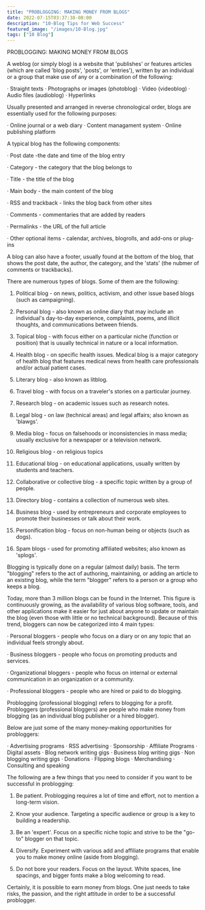 ```yaml
---
title: "PROBLOGGING: MAKING MONEY FROM BLOGS"
date: 2022-07-15T03:37:38-08:00
description: "10-Blog Tips for Web Success"
featured_image: "/images/10-Blog.jpg"
tags: ["10 Blog"]
---
```


PROBLOGGING: MAKING MONEY FROM BLOGS


A weblog (or simply blog) is a website that 'publishes' or features articles (which are called 'blog posts', 'posts', or 'entries'), written by an individual or a group that make use of any or a combination of the following:

·	Straight texts
·	Photographs or images (photoblog)
·	Video (videoblog)
·	Audio files (audioblog)
·	Hyperlinks

Usually presented and arranged in reverse chronological order, blogs are essentially used for the following purposes:

·	Online journal or a web diary
·	Content managament system
·	Online publishing platform

A typical blog has the following components:

·	Post date -the date and time of the blog entry

·	Category - the category that the blog belongs to

·	Title - the title of the blog

·	Main body - the main content of the blog

·	RSS and trackback - links the blog back from other sites

·	Comments - commentaries that are added by readers

·	Permalinks - the URL of the full article

·	Other optional items - calendar, archives, blogrolls, and add-ons or plug-ins

A blog can also have a footer, usually found at the bottom of the blog, that shows the post date, the author, the category, and the 'stats' (the nubmer of comments or trackbacks).

There are numerous types of blogs. Some of them are the following:

1. Political blog - on news, politics, activism, and other issue based blogs (such as campaigning).

2. Personal blog - also known as online diary that may include an individual's day-to-day experience, complaints, poems, and illicit thoughts, and communications between friends.

3. Topical blog - with focus either on a particular niche (function or position) that is usually technical in nature or a local information.

4. Health blog - on specific health issues. Medical blog is a major category of health blog that features medical news from health care professionals and/or actual patient cases.

5. Literary blog - also known as litblog.

6. Travel blog - with focus on a traveler's stories on a particular journey.

7. Research blog - on academic issues such as research notes.

8. Legal blog - on law (technical areas) and legal affairs; also known as 'blawgs'.

9. Media blog - focus on falsehoods or inconsistencies in mass media; usually exclusive for a newspaper or a television network.

10. Religious blog - on religious topics

11. Educational blog - on educational applications, usually written by students and teachers.

12. Collaborative or collective blog - a specific topic written by a group of people.

13. Directory blog - contains a collection of numerous web sites.

14. Business blog - used by entrepreneurs and corporate employees to promote their businesses or talk about their work.

15. Personification blog - focus on non-human being or objects (such as dogs).

16. Spam blogs - used for promoting affiliated websites; also known as 'splogs'.

Blogging is typically done on a regular (almost daily) basis. The term "blogging" refers to the act of authoring, maintaining, or adding an article to an existing blog, while the term "blogger" refers to a person or a group who keeps a blog. 

Today, more than 3 million blogs can be found in the Internet. This figure is continuously growing, as the availability of various blog software, tools, and other applications make it easier for just about anyone to update or maintain the blog (even those with little or no technical background). Because of this trend, bloggers can now be categorized into 4 main types:

·	Personal bloggers - people who focus on a diary or on any topic that an individual feels strongly about.

·	Business bloggers - people who focus on promoting products and services.

·	Organizational bloggers - people who focus on internal or external communication in an organization or a community.

·	Professional bloggers - people who are hired or paid to do blogging.

Problogging (professional blogging) refers to blogging for a profit. Probloggers (professional bloggers) are people who make money from blogging (as an individual blog publisher or a hired blogger).

Below are just some of the many money-making opportunities for probloggers:

·	Advertising programs
·	RSS advertising
·	Sponsorship
·	Affiliate Programs
·	Digital assets
·	Blog network writing gigs
·	Business blog writing gigs
·	Non blogging writing gigs
·	Donations
·	Flipping blogs
·	Merchandising
·	Consulting and speaking

The following are a few things that you need to consider if you want to be successful in problogging:

1. Be patient. Problogging requires a lot of time and effort, not to mention a long-term vision.

2. Know your audience. Targeting a specific audience or group is a key to building a readership.

3. Be an 'expert'. Focus on a specific niche topic and strive to be the "go-to" blogger on that topic.

4. Diversify. Experiment with various add and affiliate programs that enable you to make money online (aside from blogging).

5. Do not bore your readers. Focus on the layout. White spaces, line spacings, and bigger fonts make a blog welcoming to read.

Certainly, it is possible to earn money from blogs. One just needs to take risks, the passion, and the right attitude in order to be a successful problogger.

